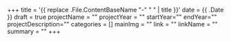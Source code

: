 +++
title = '{{ replace .File.ContentBaseName "-" " " | title }}'
date = {{ .Date }}
draft = true
projectName = ""
projectYear = ""
startYear=""
endYear=""
projectDescription=""
categories = []
mainImg = ""
link = ""
linkName = ""
summary = ""
+++
